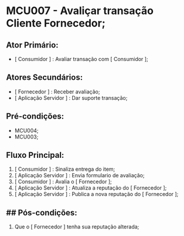 # MCU007 - Avaliçar transação Cliente Fornecedor; 

## Ator Primário:
-  [ Consumidor ] : Avaliar transação com [ Consumidor ];

## Atores Secundários:
-  [ Fornecedor ] : Receber avaliação;
-  [ Aplicação Servidor ] : Dar suporte transação;

## Pré-condições:
  -  MCU004;
  -  MCU003;

## Fluxo Principal:
  1) [ Consumidor ] : Sinaliza entrega do item;
  2) [ Aplicação Servidor ] : Envia formulario de avaliação;
  3) [ Consumidor ] : Avalia o [ Fornecedor ];
  4) [ Aplicação Servidor ] : Atualiza a reputação do [ Fornecedor ];
  5) [ Aplicação Servidor ] : Publica a nova reputação do [ Fornecedor ];


## ##  Pós-condições:
  1) Que o [ Fornecedor ] tenha sua reputação alterada;
